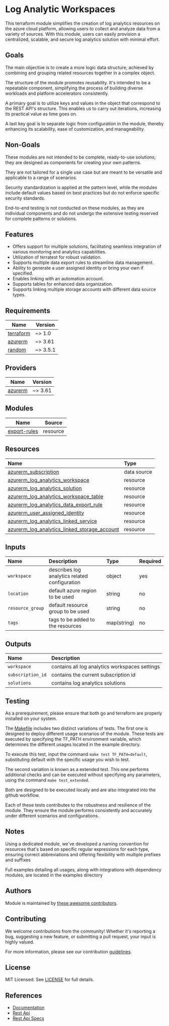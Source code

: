 # Log Analytic Workspaces

This terraform module simplifies the creation of log analytics resources on the azure cloud platform, allowing users to collect and analyze data from a variety of sources. With this module, users can easily provision a centralized, scalable, and secure log analytics solution with minimal effort.

## Goals

The main objective is to create a more logic data structure, achieved by combining and grouping related resources together in a complex object.

The structure of the module promotes reusability. It's intended to be a repeatable component, simplifying the process of building diverse workloads and platform accelerators consistently.

A primary goal is to utilize keys and values in the object that correspond to the REST API's structure. This enables us to carry out iterations, increasing its practical value as time goes on.

A last key goal is to separate logic from configuration in the module, thereby enhancing its scalability, ease of customization, and manageability.

## Non-Goals

These modules are not intended to be complete, ready-to-use solutions; they are designed as components for creating your own patterns.

They are not tailored for a single use case but are meant to be versatile and applicable to a range of scenarios.

Security standardization is applied at the pattern level, while the modules include default values based on best practices but do not enforce specific security standards.

End-to-end testing is not conducted on these modules, as they are individual components and do not undergo the extensive testing reserved for complete patterns or solutions.

## Features

- Offers support for multiple solutions, facilitating seamless integration of various monitoring and analytics capabilities.
- Utilization of terratest for robust validation.
- Supports multiple data export rules to streamline data management.
- Ability to generate a user assigned identity or bring your own if specified.
- Enables linking with an automation account.
- Supports tables for enhanced data organization.
- Supports linking multiple storage accounts with different data source types.

## Requirements

| Name | Version |
|------|---------|
| <a name="requirement_terraform"></a> [terraform](#requirement\_terraform) | ~> 1.0 |
| <a name="requirement_azurerm"></a> [azurerm](#requirement\_azurerm) | ~> 3.61 |
| <a name="requirement_random"></a> [random](#requirement\_random) | ~> 3.5.1 |

## Providers

| Name | Version |
|------|---------|
| <a name="provider_azurerm"></a> [azurerm](#provider\_azurerm) | ~> 3.61 |

## Modules

| Name | Source |
|------|--------|
| [export-rules](./modules/export-rules) | resource |

## Resources

| Name | Type |
| :-- | :-- |
| [azurerm_subscription](https://registry.terraform.io/providers/hashicorp/azurerm/latest/docs/data-sources/subscription) | data source |
| [azurerm_log_analytics_workspace](https://registry.terraform.io/providers/hashicorp/azurerm/latest/docs/resources/log_analytics_workspace) | resource |
| [azurerm_log_analytics_solution](https://registry.terraform.io/providers/hashicorp/azurerm/latest/docs/resources/log_analytics_solution) | resource |
| [azurerm_log_analytics_workspace_table](https://registry.terraform.io/providers/hashicorp/azurerm/latest/docs/resources/log_analytics_workspace_table) | resource |
| [azurerm_log_analytics_data_export_rule](https://registry.terraform.io/providers/hashicorp/azurerm/latest/docs/resources/log_analytics_data_export_rule) | resource |
| [azurerm_user_assigned_identity](https://registry.terraform.io/providers/hashicorp/azurerm/latest/docs/resources/user_assigned_identity) | resource |
| [azurerm_log_analytics_linked_service](https://registry.terraform.io/providers/hashicorp/azurerm/latest/docs/resources/log_analytics_linked_service) | resource |
| [azurerm_log_analytics_linked_storage_account](https://registry.terraform.io/providers/hashicorp/azurerm/latest/docs/resources/log_analytics_linked_storage_account) | resource |

## Inputs

| Name | Description | Type | Required |
| :-- | :-- | :-- | :-- |
| `workspace` | describes log analytics related configuration | object | yes |
| `location` | default azure region to be used | string | no |
| `resource_group` | default resource group to be used | string | no |
| `tags` | tags to be added to the resources | map(string) | no |

## Outputs

| Name | Description |
| :-- | :-- |
| `workspace` | contains all log analytics workspaces settings |
| `subscription_id` | contains the current subscription id |
| `solutions` | contains log analytics solutions |

## Testing

As a prerequirement, please ensure that both go and terraform are properly installed on your system.

The [Makefile](Makefile) includes two distinct variations of tests. The first one is designed to deploy different usage scenarios of the module. These tests are executed by specifying the TF_PATH environment variable, which determines the different usages located in the example directory.

To execute this test, input the command ```make test TF_PATH=default```, substituting default with the specific usage you wish to test.

The second variation is known as a extended test. This one performs additional checks and can be executed without specifying any parameters, using the command ```make test_extended```.

Both are designed to be executed locally and are also integrated into the github workflow.

Each of these tests contributes to the robustness and resilience of the module. They ensure the module performs consistently and accurately under different scenarios and configurations.

## Notes

Using a dedicated module, we've developed a naming convention for resources that's based on specific regular expressions for each type, ensuring correct abbreviations and offering flexibility with multiple prefixes and suffixes

Full examples detailing all usages, along with integrations with dependency modules, are located in the examples directory

## Authors

Module is maintained by [these awesome contributors](https://github.com/cloudnationhq/terraform-azure-law/graphs/contributors).

## Contributing

We welcome contributions from the community! Whether it's reporting a bug, suggesting a new feature, or submitting a pull request, your input is highly valued.

For more information, please see our contribution [guidelines](https://github.com/CloudNationHQ/terraform-azure-law/blob/main/CONTRIBUTING.md).

## License

MIT Licensed. See [LICENSE](https://github.com/cloudnationhq/terraform-azure-law/blob/main/LICENSE) for full details.

## References

- [Documentation](https://learn.microsoft.com/en-us/azure/azure-monitor/logs/log-analytics-workspace-overview)
- [Rest Api](https://learn.microsoft.com/en-us/rest/api/loganalytics/)
- [Rest Api Specs](https://github.com/Azure/azure-rest-api-specs/tree/1f449b5a17448f05ce1cd914f8ed75a0b568d130/specification/operationalinsights/resource-manager)
